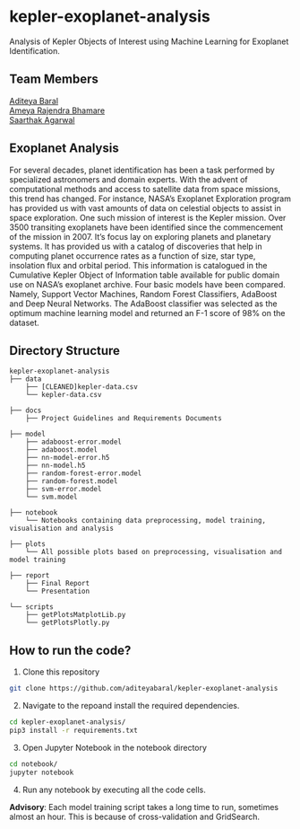 # kepler-exoplanet-analysis

Analysis of Kepler Objects of Interest using Machine Learning for Exoplanet Identification.

## Team Members 

[Aditeya Baral](https://github.com/aditeyabaral) <br>
[Ameya Rajendra Bhamare](https://github.com/ameyabhamare) <br>
[Saarthak Agarwal](https://github.com/saarthak-agarwal)

## Exoplanet Analysis
For several decades, planet identification has been a
task performed by specialized astronomers and domain experts.
With the advent of computational methods and access to satellite
data from space missions, this trend has changed. For instance,
NASA’s Exoplanet Exploration program has provided us
with vast amounts of data on celestial objects to assist in space
exploration. One such mission of interest is the Kepler mission.
Over 3500 transiting exoplanets have been identified since the
commencement of the mission in 2007. It’s focus lay on exploring
planets and planetary systems. It has provided us with a catalog
of discoveries that help in computing planet occurrence rates
as a function of size, star type, insolation flux and orbital
period. This information is catalogued in the Cumulative Kepler
Object of Information table available for public domain use
on NASA’s exoplanet archive. Four basic models have been
compared. Namely, Support Vector Machines, Random Forest
Classifiers, AdaBoost and Deep Neural Networks. The AdaBoost
classifier was selected as the optimum machine learning model
and returned an F-1 score of 98% on the dataset.
 
## Directory Structure

```
kepler-exoplanet-analysis
├── data
    ├── [CLEANED]kepler-data.csv
    └── kepler-data.csv

├── docs
    ├── Project Guidelines and Requirements Documents

├── model
    ├── adaboost-error.model
    ├── adaboost.model
    ├── nn-model-error.h5
    ├── nn-model.h5
    ├── random-forest-error.model
    ├── random-forest.model
    ├── svm-error.model
    └── svm.model
   
├── notebook
    └── Notebooks containing data preprocessing, model training, visualisation and analysis

├── plots
    └── All possible plots based on preprocessing, visualisation and model training

├── report
    ├── Final Report
    └── Presentation

└── scripts
    ├── getPlotsMatplotLib.py
    └── getPlotsPlotly.py

```

## How to run the code?

1. Clone this repository
```bash
git clone https://github.com/aditeyabaral/kepler-exoplanet-analysis
```

2. Navigate to the repoand install the required dependencies.
```bash
cd kepler-exoplanet-analysis/
pip3 install -r requirements.txt
```

3. Open Jupyter Notebook in the notebook directory
```bash
cd notebook/
jupyter notebook
```

4. Run any notebook by executing all the code cells.

**Advisory**: Each model training script takes a long time to run, sometimes almost an hour. This is because of cross-validation
and GridSearch.